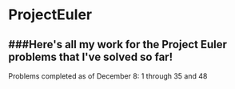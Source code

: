 # ProjectEuler
###Here's all my work for the Project Euler problems that I've solved so far!
---
Problems completed as of December 8: 1 through 35 and 48
